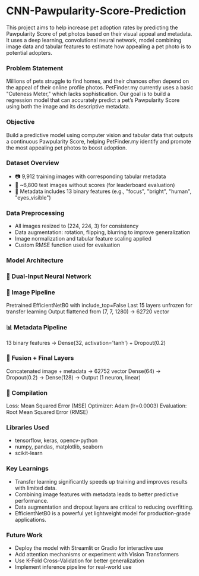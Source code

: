 # CNN-Pawpularity-Score-Prediction
This project aims to help increase pet adoption rates by predicting the Pawpularity Score of pet photos based on their visual appeal and metadata. It uses a deep learning, convolutional neural network, model combining image data and tabular features to estimate how appealing a pet photo is to potential adopters.

### Problem Statement
Millions of pets struggle to find homes, and their chances often depend on the appeal of their online profile photos. PetFinder.my currently uses a basic "Cuteness Meter," which lacks sophistication. Our goal is to build a regression model that can accurately predict a pet’s Pawpularity Score using both the image and its descriptive metadata.

### Objective
Build a predictive model using computer vision and tabular data that outputs a continuous Pawpularity Score, helping PetFinder.my identify and promote the most appealing pet photos to boost adoption.

### Dataset Overview
- 📷 9,912 training images with corresponding tabular metadata
- 🐶 ~6,800 test images without scores (for leaderboard evaluation)
- 🧾 Metadata includes 13 binary features (e.g., "focus", "bright", "human", "eyes_visible")

### Data Preprocessing
- All images resized to (224, 224, 3) for consistency
- Data augmentation: rotation, flipping, blurring to improve generalization
- Image normalization and tabular feature scaling applied
- Custom RMSE function used for evaluation

### Model Architecture

### 🔷 Dual-Input Neural Network

### 📸 Image Pipeline
Pretrained EfficientNetB0 with include_top=False
Last 15 layers unfrozen for transfer learning
Output flattened from (7, 7, 1280) → 62720 vector

### 📊 Metadata Pipeline
13 binary features → Dense(32, activation='tanh') + Dropout(0.2)

### 🔁 Fusion + Final Layers
Concatenated image + metadata → 62752 vector
Dense(64) → Dropout(0.2) → Dense(128) → Output (1 neuron, linear)

### 🔧 Compilation
Loss: Mean Squared Error (MSE)
Optimizer: Adam (lr=0.0003)
Evaluation: Root Mean Squared Error (RMSE)

### Libraries Used
- tensorflow, keras, opencv-python
- numpy, pandas, matplotlib, seaborn
- scikit-learn

### Key Learnings
- Transfer learning significantly speeds up training and improves results with limited data.
- Combining image features with metadata leads to better predictive performance.
- Data augmentation and dropout layers are critical to reducing overfitting.
- EfficientNetB0 is a powerful yet lightweight model for production-grade applications.

### Future Work
- Deploy the model with Streamlit or Gradio for interactive use
- Add attention mechanisms or experiment with Vision Transformers
- Use K-Fold Cross-Validation for better generalization
- Implement inference pipeline for real-world use

